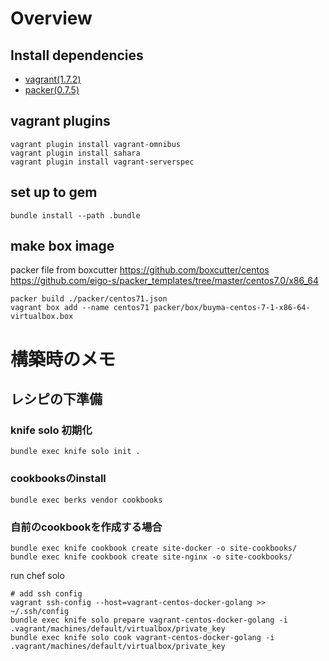 # Overview

## Install dependencies

* [vagrant(1.7.2)](https://www.vagrantup.com/downloads.html)
* [packer(0.7.5)](http://www.packer.io/downloads.html)


## vagrant plugins
```
vagrant plugin install vagrant-omnibus
vagrant plugin install sahara
vagrant plugin install vagrant-serverspec
```

## set up to gem
```
bundle install --path .bundle
```

## make box image
packer file from boxcutter
https://github.com/boxcutter/centos
https://github.com/eigo-s/packer_templates/tree/master/centos7.0/x86_64

```
packer build ./packer/centos71.json
vagrant box add --name centos71 packer/box/buyma-centos-7-1-x86-64-virtualbox.box
```


# 構築時のメモ
## レシピの下準備
### knife solo 初期化

```
bundle exec knife solo init .
```

### cookbooksのinstall
```
bundle exec berks vendor cookbooks
```

### 自前のcookbookを作成する場合
```
bundle exec knife cookbook create site-docker -o site-cookbooks/
bundle exec knife cookbook create site-nginx -o site-cookbooks/
```


run chef solo
```
# add ssh config
vagrant ssh-config --host=vagrant-centos-docker-golang >> ~/.ssh/config
bundle exec knife solo prepare vagrant-centos-docker-golang -i .vagrant/machines/default/virtualbox/private_key
bundle exec knife solo cook vagrant-centos-docker-golang -i .vagrant/machines/default/virtualbox/private_key
```